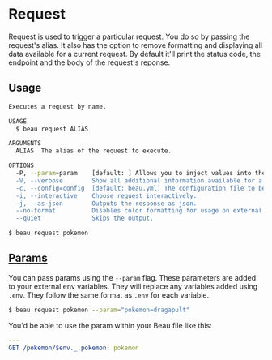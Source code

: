 # Request

Request is used to trigger a particular request. You do so by passing the
request's alias. It also has the option to remove formatting and displaying all
data available for a current request. By default it'll print the status code,
the endpoint and the body of the request's reponse.

## Usage

```bash
Executes a request by name.

USAGE
  $ beau request ALIAS

ARGUMENTS
  ALIAS  The alias of the request to execute.

OPTIONS
  -P, --param=param    [default: ] Allows you to inject values into the request's environment.
  -V, --verbose        Show all additional information available for a command.
  -c, --config=config  [default: beau.yml] The configuration file to be used.
  -i, --interactive    Choose request interactively.
  -j, --as-json        Outputs the response as json.
  --no-format          Disables color formatting for usage on external tools.
  --quiet              Skips the output.
```

```bash
$ beau request pokemon
```

## [Params](#params)

You can pass params using the `--param` flag. These parameters are added to your
external env variables. They will replace any variables added using `.env`. They
follow the same format as `.env` for each variable.

```bash
$ beau request pokemon --param="pokemon=dragapult"
```

You'd be able to use the param within your Beau file like this:

```yaml
---
GET /pokemon/$env._.pokemon: pokemon
```
